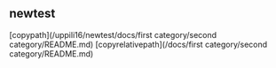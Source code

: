 ## newtest

[copypath](/uppili16/newtest/docs/first category/second category/README.md)
[copyrelativepath](/docs/first category/second category/README.md)